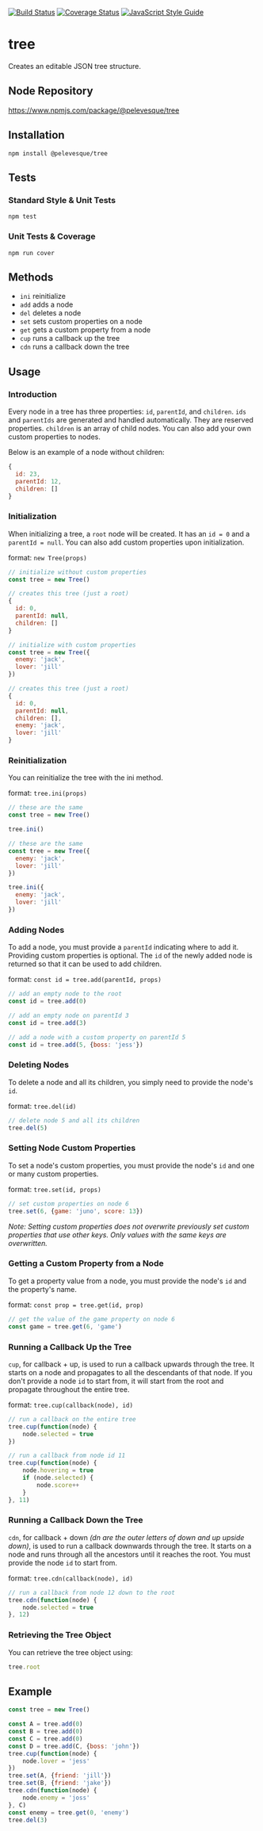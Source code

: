 [![Build Status](https://travis-ci.org/pelevesque/tree.svg?branch=master)](https://travis-ci.org/pelevesque/tree)
[![Coverage Status](https://coveralls.io/repos/github/pelevesque/tree/badge.svg?branch=master)](https://coveralls.io/github/pelevesque/tree?branch=master)
[![JavaScript Style Guide](https://img.shields.io/badge/code_style-standard-brightgreen.svg)](https://standardjs.com)

# tree

Creates an editable JSON tree structure.

## Node Repository

https://www.npmjs.com/package/@pelevesque/tree

## Installation

`npm install @pelevesque/tree`

## Tests

### Standard Style & Unit Tests

`npm test`

### Unit Tests & Coverage

`npm run cover`

## Methods

- `ini` reinitialize
- `add` adds a node
- `del` deletes a node
- `set` sets custom properties on a node
- `get` gets a custom property from a node
- `cup` runs a callback up the tree
- `cdn` runs a callback down the tree

## Usage

### Introduction

Every node in a tree has three properties: `id`, `parentId`, and `children`.
`ids` and `parentIds` are generated and handled automatically.
They are reserved properties. `children` is an array of child nodes.
You can also add your own custom properties to nodes.

Below is an example of a node without children:

```js
{
  id: 23,
  parentId: 12,
  children: []
}
```

### Initialization

When initializing a tree, a `root` node will be created. It has an `id = 0`
and a `parentId = null`. You can also add custom properties upon initialization.

format: `new Tree(props)`

```js
// initialize without custom properties
const tree = new Tree()

// creates this tree (just a root)
{
  id: 0,
  parentId: null,
  children: []
}
```

```js
// initialize with custom properties
const tree = new Tree({
  enemy: 'jack',
  lover: 'jill'
})

// creates this tree (just a root)
{
  id: 0,
  parentId: null,
  children: [],
  enemy: 'jack',
  lover: 'jill'
}
```

### Reinitialization

You can reinitialize the tree with the ini method.

format: `tree.ini(props)`

```js
// these are the same
const tree = new Tree()

tree.ini()
```

```js
// these are the same
const tree = new Tree({
  enemy: 'jack',
  lover: 'jill'
})

tree.ini({
  enemy: 'jack',
  lover: 'jill'
})
```

### Adding Nodes

To add a node, you must provide a `parentId` indicating where to add it.
Providing custom properties is optional. The `id` of the newly added node
is returned so that it can be used to add children.

format: `const id = tree.add(parentId, props)`

```js
// add an empty node to the root
const id = tree.add(0)

// add an empty node on parentId 3
const id = tree.add(3)

// add a node with a custom property on parentId 5
const id = tree.add(5, {boss: 'jess'})
```

### Deleting Nodes

To delete a node and all its children, you simply need to provide the node's `id`.

format: `tree.del(id)`

```js
// delete node 5 and all its children
tree.del(5)

```

### Setting Node Custom Properties

To set a node's custom properties, you must provide the node's `id` and one or
many custom properties.

format: `tree.set(id, props)`

```js
// set custom properties on node 6
tree.set(6, {game: 'juno', score: 13})
```

_Note: Setting custom properties does not overwrite previously set custom
properties that use other keys. Only values with the same keys are overwritten._

### Getting a Custom Property from a Node

To get a property value from a node, you must provide the node's `id`
and the property's name.

format: `const prop = tree.get(id, prop)`

```js
// get the value of the game property on node 6
const game = tree.get(6, 'game')
```

### Running a Callback Up the Tree

`cup`, for callback + up, is used to run a callback upwards through the tree.
It starts on a node and propagates to all the descendants of that node.
If you don't provide a node `id` to start from, it will start from the
root and propagate throughout the entire tree.

format: `tree.cup(callback(node), id)`

```js
// run a callback on the entire tree
tree.cup(function(node) {
    node.selected = true
})

// run a callback from node id 11
tree.cup(function(node) {
    node.hovering = true
    if (node.selected) {
        node.score++
    }
}, 11)
```

### Running a Callback Down the Tree

`cdn`, for callback + down _(dn are the outer letters of down and up upside down)_,
is used to run a callback downwards through the tree. It starts on a node
and runs through all the ancestors until it reaches the root.
You must provide the node `id` to start from.

format: `tree.cdn(callback(node), id)`

```js
// run a callback from node 12 down to the root
tree.cdn(function(node) {
    node.selected = true
}, 12)
```

### Retrieving the Tree Object

You can retrieve the tree object using:

```js
tree.root
```

## Example

```js
const tree = new Tree()
```

```js
const A = tree.add(0)
const B = tree.add(0)
const C = tree.add(0)
const D = tree.add(C, {boss: 'john'})
tree.cup(function(node) {
    node.lover = 'jess'
})
tree.set(A, {friend: 'jill'})
tree.set(B, {friend: 'jake'})
tree.cdn(function(node) {
    node.enemy = 'joss'
}, C)
const enemy = tree.get(0, 'enemy')
tree.del(3)
```
